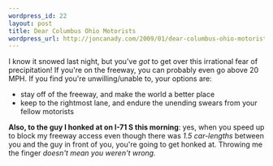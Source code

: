 ```yaml
--- 
wordpress_id: 22
layout: post
title: Dear Columbus Ohio Motorists
wordpress_url: http://joncanady.com/2009/01/dear-columbus-ohio-motorists/
---
```

I know it snowed last night, but you've *got* to get over this irrational fear of precipitation!  If you're on the freeway, you can probably even go above 20 MPH.  If you find you're unwilling/unable to, your options are:

* stay off of the freeway, and make the world a better place
* keep to the rightmost lane, and endure the unending swears from your fellow motorists

**Also, to the guy I honked at on I-71 S this morning**: yes, when you speed up to block my freeway access even though there was *1.5 car-lengths* between you and the guy in front of you, you're going to get honked at.  Throwing me the finger *doesn't mean you weren't wrong.*
